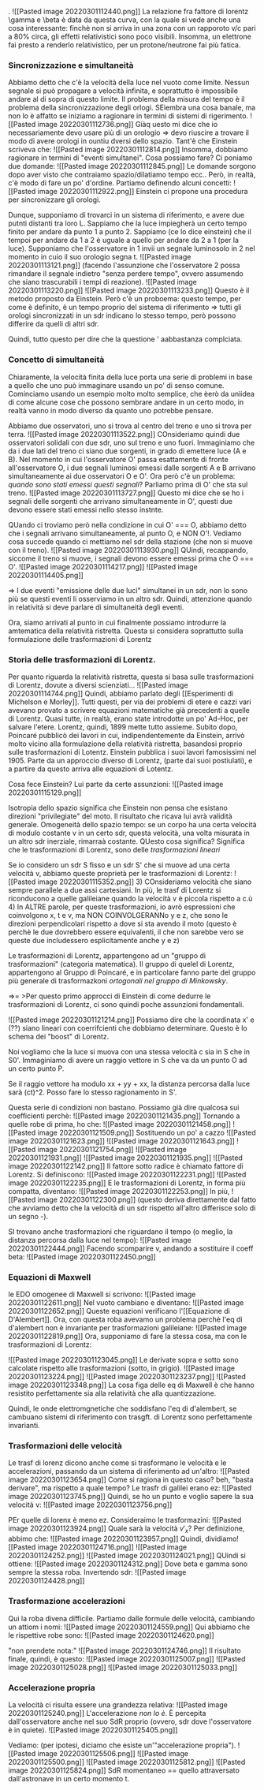 .
![[Pasted image 20220301112440.png]]
La relazione fra fattore di lorentz \gamma e \beta è data da questa curva, con la quale si vede anche una cosa interessante: finchè non si arriva in una zona con un rapporoto v/c pari a 80% circa, gli effetti relativistici sono poco visibili. Insomma, un elettrone fai presto a renderlo relativistico, per un protone/neutrone fai più fatica.

### Sincronizzazione e simultaneità
Abbiamo detto che c'è la velocità della luce nel vuoto come limite. Nessun segnale si può propagare a velocità infinita, e soprattutto è impossibile andare al di sopra di questo limite. Il problema della misura del tempo è il problema della sincronizzazione degli orlogi. SEìembra una cosa banale, ma non lo è affatto se iniziamo a ragionare in termini di sistemi di rigerimento. 
![[Pasted image 20220301112736.png]]
Giàq uesto mi dice che io necessariamente devo usare più di un orologio => devo riuscire a trovare il modo di avere orologi in ountiu dversi dello spazio. Tant'è che Einstein scriveva che:
![[Pasted image 20220301112814.png]]
Insomma, dobbiamo ragionare in termini di "eventi simultanei". Cosa possiamo fare?
Ci poniamo due domande:
![[Pasted image 20220301112845.png]]
Le domande sorgono dopo aver visto che contraiamo spazio/dilatiamo tempo ecc..
Però, in realtà, c'è modo di fare un po' d'ordine. Partiamo definendo alcuni concetti:
![[Pasted image 20220301112922.png]]
Einstein ci propone una procedura per sincronizzare gli orologi.

Dunque, supponiamo di trovarci in un sistema di riferimento, e avere due putnti distanti tra loro L. Sappiamo che la luce impiegherà un certo tempo finito per andare da punto 1 a punto 2. Sappiamo (ce lo dice einstein) che il tempoi per andare da 1 a 2 è uguale a quello per andare da 2 a 1 (per la luce). Supponiamo che l'osservatore in 1 invii un segnale luminosolo in 2 nel momento in cuio il suo orologio segna t.
![[Pasted image 20220301113121.png]]
(facendo l'assunzione che l'osservatore 2 possa rimandare il segnale indietro "senza perdere tempo", ovvero assumendo che siano trascurabili i tempi di reazione).
![[Pasted image 20220301113220.png]]
![[Pasted image 20220301113233.png]]
Questo è il metodo proposto da Einstein. Però c'è un proboema: questo tempo, per come è definito, è un tempo proprio del sistema di riferimento => tutti gli orologi sincronizzati in un sdr indicano lo stesso tempo, però possono differire da quelli di altri sdr.

Quindi, tutto questo per dire che la questione ' aabbastanza complciata.

### Concetto di simultaneità
Chiaramente, la velocità finita della luce porta una serie di problemi in base a quello che uno può immaginare usando un po' di senso comune. Cominciamo usando un esempio molto molto semplice, che èerò da unìidea di come alcune cose che possono sembrare andare in un certo modo, in realtà vanno in modo diverso da quanto uno potrebbe pensare.

Abbiamo due osservatori, uno si trova al centro del treno e uno si trova per terra.
![[Pasted image 20220301113522.png]]
COnsideriamo quindi due osservatori solidali con due sdr, uno sul treno e uno fuori.
Immaginiamo che da i due lati del treno ci siano due sorgenti, in grado di emettere luce (A e B). Nel momento in cui l'osservatore O' passa esattamente di fronte all'osservatore O, i due segnali luminosi emessi dalle sorgenti A e B arrivano simultaneamente ai due osservatori O e O'.
Ora però c'è un problema: _quando sono stati emessi questi segnali_?  Parliamo prima di O' che sta sul treno. 
![[Pasted image 20220301113727.png]]
Questo mi dice che se ho i segnali delle sorgenti che arrivano simultaneamente in O', questi due devono essere stati emessi nello stesso instnte.

QUando ci troviamo però nella condizione in cui O' === O, abbiamo detto che i segnali arrivano simultaneamente, al punto O, e NON O'!. Vediamo cosa succede quando ci mettiamo nel sdr della stazione (che non si muove con il treno). 
![[Pasted image 20220301113930.png]]
QUindi, recappando, siccome il treno si muove, i segnali devono essere emessi prima che O === O'.
![[Pasted image 20220301114217.png]]
![[Pasted image 20220301114405.png]]

=> I due eventi "emissione delle due luci" simultanei in un sdr, non lo sono più se questi eventi li osserviamo in un altro sdr.
Quindi, attenzione quando in relatività si deve parlare di simultaneità degli eventi.

Ora, siamo arrivati al punto in cui finalmente possiamo introdurre la amtematica della relatività ristretta. Questa si considera soprattutto sulla formulazione delle trasformazioni di Lorentz

### Storia delle trasformazioni di Lorentz.
Per quanto riguarda la relatività ristretta,  questa si basa sulle trasformazioni di Lorentz, dovute a diversi scienziati...
![[Pasted image 20220301114744.png]]
Quindi, abbiamo parlato degli [[Esperimenti di Michelson e Morley]]. 
Tutti questi, per via dei problemi di etere e cazzi vari avevano provato a scrivere equazioni matematiche già precedenti a quelle di Lorentz. Quasi tutte,  in realtà, erano state introdotte un po' Ad-Hoc, per salvare l'etere. Lorentz, quindi, 1899 mette tutto assieme.
Subito dopo, Poincaré pubblicò dei lavori in cui, indipendentemente da Einstein, arrivò molto vicino alla formulazione della relatività ristretta, basandosi proprio sulle trasformazioni di Lotentz. Einstein pubblica i suoi lavori famosissimi nel 1905. Parte da un approccio diverso di Lorentz, (parte dai suoi postiulati), e a partire da questo arriva alle equazioni di Lotentz.

Cosa fece Einstein?
Lui parte da certe assunzioni:
![[Pasted image 20220301115129.png]]

Isotropia dello spazio significa che Einstein non pensa che esistano direzioni "privilegiate" del moto. Il risultato che ricava lui avrà validità generale.
Omogeneità dello spazio tempo: se un corpo ha una certa velocità di modulo costante v in un certo sdr, questa velocità, una volta misurata in un altro sdr inerziale, rimarraà costante. QUesto cosa significa? Significa che le trasformazioni di Lorentz, sono delle _trasformazioni lineari_

Se io considero un sdr S fisso e un sdr S' che si muove ad una certa velocità v, abbiamo queste proprietà per le trasformazioni di Lorentz:
![[Pasted image 20220301115352.png]]
3) COnsideriamo velocità che siano sempre parallele a due assi cartesiani.  In più, le trasf di Lorentz si riconducono a quelle galileiane quando la velocità v è piccola rispetto a c.ù
4) In ALTRE parole, per queste trasformazioni, io avrò espressioni che coinvolgono x, t e v, ma NON COINVOLGERANNo y e z, che sono le direzioni perpendicolari rispetto a dove si sta avendo il moto (questo è perchè le due dovrebbero essere equivalenti, il che non sarebbe vero se queste due includessero esplicitamente anche y e z)

Le trasformazioni di Lorentz, appartengono ad un "gruppo di trasformazioni" (categoria matematica). Il gruppo di quelel di Lorentz, appartengono al Gruppo di Poincaré, e in particolare fanno parte del gruppo più generale di trasformazkoni _ortogonali nel gruppo di Minkowsky_.

=>= >Per questo primo approcci di Einstein di come dedurre le trasformazioni di Lorentz, ci sono quindi poche assunzioni fondamentali.

![[Pasted image 20220301121214.png]]
Possiamo dire che la coordinata x' e (??) siano lineari con coerrifcienti che dobbiamo determinare. Questo è lo schema dei "boost" di Lorentz.

Noi vogliamo che la luce si muova con una stessa velocità c sia in S che in S0'. Immaginiamo di avere un raggio vettore in S che va da un punto O ad un certo punto P. 

Se il raggio vettore ha modulo xx + yy + xx, la distanza percorsa dalla luce sarà (ct)^2. Posso fare lo stesso ragionamento in S'.

Questa serie di condizioni non bastano. Possiamo già dire qualcosa sui coefficienti perchè:
![[Pasted image 20220301121435.png]]
Tornando a quelle robe di prima, ho che:
![[Pasted image 20220301121458.png]]
![[Pasted image 20220301121509.png]]
Sostituendo un po' a cazzo
![[Pasted image 20220301121623.png]]
![[Pasted image 20220301121643.png]]
![[Pasted image 20220301121754.png]]
![[Pasted image 20220301121931.png]]
![[Pasted image 20220301121935.png]]
![[Pasted image 20220301122142.png]]
Il fattore sotto radice è chiamato fattore di Lorentz. Si definiscono:
![[Pasted image 20220301122231.png]]
![[Pasted image 20220301122235.png]]
E le trasformazioni di Lorentz, in forma più compatta, diventano:
![[Pasted image 20220301122253.png]]
In più,
![[Pasted image 20220301122300.png]]
(questo deriva direttamente dal fatto che avviamo detto che la velocità di un sdr rispetto all'altro differisce solo di un segno -).

SI trovano anche trasformazioni che riguardano il tempo (o meglio, la distanza percorsa dalla luce nel tempo):
![[Pasted image 20220301122444.png]]
Facendo scomparire v, andando a sostituire il coeff beta:
![[Pasted image 20220301122450.png]]

### Equazioni di Maxwell
le EDO omogenee di Maxwell si scrivono:
![[Pasted image 20220301122611.png]]
Nel vuoto cambiano e diventano:
![[Pasted image 20220301122652.png]]
Queste equazioni verificano l'[[Equazione di D'Alembert]].
Ora, con questa roba avevamo un problema perchè l'eq di d'alembert non è invariante per trasformazioni galileiane:
![[Pasted image 20220301122819.png]]
Ora, supponiamo di fare la stessa cosa, ma con le trasformazioni di Lorentz:

![[Pasted image 20220301123045.png]]
Le derivate sopra e sotto sono calcolate rispetto alle trasformazioni (sotto, in grigio).
![[Pasted image 20220301123224.png]]
![[Pasted image 20220301123237.png]]
![[Pasted image 20220301123348.png]]
La cosa figa delle eq di Maxwell è che hanno resistito perfettamente sia alla relatività che alla quantizzazione.

Quindi, le onde elettromgnetiche che soddisfano l'eq di d'alembert, se cambuano sistemi di riferimento con trasgft. di Lorentz sono perfettamente invarianti.

### Trasformazioni delle velocità
Le trasf di lorenz dicono anche come si trasformano le velocità e le accelerazioni, passando da un sistema di riferimento ad un'altro:
![[Pasted image 20220301123654.png]]
Come si ragiona in questo caso?
beh, "basta derivare", ma rispetto a quale tempo?
Le trasfr di galilei erano ez:
![[Pasted image 20220301123745.png]]
Quindi, se ho un punto e voglio sapere la sua velocità v:
![[Pasted image 20220301123756.png]]

PEr quelle di lorenx è meno ez. Consideraimo le trasformazini:
![[Pasted image 20220301123924.png]]
Quale sarà la velocità $v'_x$? Per definizione, abbimo che:
![[Pasted image 20220301123957.png]]
Quindi, dividiamo![[Pasted image 20220301124716.png]] ![[Pasted image 20220301124252.png]]
![[Pasted image 20220301124021.png]]
QUindi si ottiene:
![[Pasted image 20220301124312.png]]
Dove beta e gamma sono sempre la stessa roba. Invertendo sdr:
![[Pasted image 20220301124428.png]]

### Trasformazione accelerazioni
Qui la roba divena difficile.
Partiamo dalle formule delle velocità, cambiando un attiom i nomi:
![[Pasted image 20220301124559.png]]
Qui abbiamo che le rispettive robe sono:
![[Pasted image 20220301124620.png]]

"non prendete nota:"
![[Pasted image 20220301124746.png]]
Il risultato finale, quindi, è questo:
![[Pasted image 20220301125007.png]]
![[Pasted image 20220301125028.png]]
![[Pasted image 20220301125033.png]]

### Accelerazione propria
La velocità ci risulta essere una grandezza relativa:
![[Pasted image 20220301125240.png]]
L'accelerazione _non lo è_. È percepita dall'osservatore anche nel suo SdR proprio (ovvero, sdr dove l'osservatore è in quiete).
![[Pasted image 20220301125405.png]]

Vediamo: (per ipotesi, diciamo che esiste un'"accelerazione propria").
![[Pasted image 20220301125506.png]]
![[Pasted image 20220301125500.png]]
![[Pasted image 20220301125812.png]]
![[Pasted image 20220301125824.png]]
SdR momentaneo == quello attraversato dall'astronave in un certo momento t.
